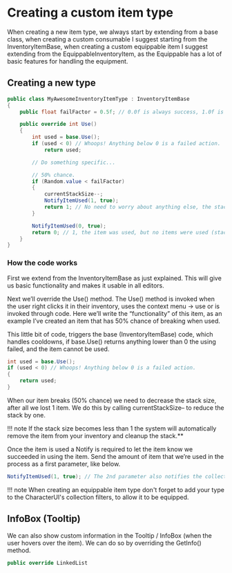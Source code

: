# Creating a custom item type

When creating a new item type, we always start by extending from a base class, when creating a custom consumable I suggest starting from the InventoryItemBase, when creating a custom equippable item I suggest extending from the EquippableInventoryItem, as the Equippable has a lot of basic features for handling the equipment.

## Creating a new type

```csharp
public class MyAwesomeInventoryItemType : InventoryItemBase
{
    public float failFactor = 0.5f; // 0.0f is always success, 1.0f is always failure, 0.5f is 50% chance.

    public override int Use()
    {
        int used = base.Use();
        if (used < 0) // Whoops! Anything below 0 is a failed action.
            return used;

        // Do something specific...

        // 50% chance.
        if (Random.value < failFactor)
        {
            currentStackSize--;
            NotifyItemUsed(1, true);
            return 1; // No need to worry about anything else, the stack will be removed if no objects are left.
        }

        NotifyItemUsed(0, true);
        return 0; // 1, the item was used, but no items were used (stack decrease) in the process
    }
}
```

### How the code works

First we extend from the InventoryItemBase as just explained. This will give us basic functionality and makes it usable in all editors.

Next we’ll override the Use() method. The Use() method is invoked when the user right clicks it in their inventory, uses the context menu -> use or is invoked through code. Here we’ll write the “functionality” of this item, as an example I’ve created an item that has 50% chance of breaking when used.

This little bit of code, triggers the base (InventoryItemBase) code, which handles cooldowns, if base.Use() returns anything lower than 0 the using failed, and the item cannot be used.

```csharp
int used = base.Use();
if (used < 0) // Whoops! Anything below 0 is a failed action.
{
	return used;
}
```

When our item breaks (50% chance) we need to decrease the stack size, after all we lost 1 item. We do this by calling currentStackSize– to reduce the stack by one.

!!! note
	If the stack size becomes less than 1 the system will automatically remove the item from your inventory and cleanup the stack.**

Once the item is used a Notify is required to let the item know we succeeded in using the item. Send the amount of item that we’re used in the process as a first parameter, like below.

```csharp
NotifyItemUsed(1, true); // The 2nd parameter also notifies the collection. You'll almost always want to pass true, unless your object changes collection whenever used, then the collection will have to be notified manually.
```

!!! note
	When creating an equippable item type don't forget to add your type to the CharacterUI's collection filters, to allow it to be equipped.

## InfoBox (Tooltip)

We can also show custom information in the Tooltip / InfoBox (when the user hovers over the item). We can do so by overriding the GetInfo() method.

```csharp
public override LinkedList
```